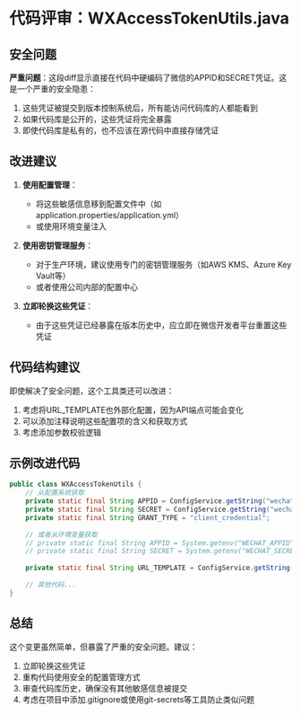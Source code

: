 # 代码评审：WXAccessTokenUtils.java

## 安全问题

**严重问题**：这段diff显示直接在代码中硬编码了微信的APPID和SECRET凭证。这是一个严重的安全隐患：

1. 这些凭证被提交到版本控制系统后，所有能访问代码库的人都能看到
2. 如果代码库是公开的，这些凭证将完全暴露
3. 即使代码库是私有的，也不应该在源代码中直接存储凭证

## 改进建议

1. **使用配置管理**：
   - 将这些敏感信息移到配置文件中（如application.properties/application.yml）
   - 或使用环境变量注入

2. **使用密钥管理服务**：
   - 对于生产环境，建议使用专门的密钥管理服务（如AWS KMS、Azure Key Vault等）
   - 或者使用公司内部的配置中心

3. **立即轮换这些凭证**：
   - 由于这些凭证已经暴露在版本历史中，应立即在微信开发者平台重置这些凭证

## 代码结构建议

即使解决了安全问题，这个工具类还可以改进：

1. 考虑将URL_TEMPLATE也外部化配置，因为API端点可能会变化
2. 可以添加注释说明这些配置项的含义和获取方式
3. 考虑添加参数校验逻辑

## 示例改进代码

```java
public class WXAccessTokenUtils {
    // 从配置系统获取
    private static final String APPID = ConfigService.getString("wechat.appid");
    private static final String SECRET = ConfigService.getString("wechat.secret");
    private static final String GRANT_TYPE = "client_credential";
    
    // 或者从环境变量获取
    // private static final String APPID = System.getenv("WECHAT_APPID");
    // private static final String SECRET = System.getenv("WECHAT_SECRET");
    
    private static final String URL_TEMPLATE = ConfigService.getString("wechat.token.url.template");
    
    // 其他代码...
}
```

## 总结

这个变更虽然简单，但暴露了严重的安全问题。建议：
1. 立即轮换这些凭证
2. 重构代码使用安全的配置管理方式
3. 审查代码库历史，确保没有其他敏感信息被提交
4. 考虑在项目中添加.gitignore或使用git-secrets等工具防止类似问题